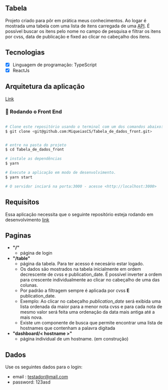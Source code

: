 ## Tabela

Projeto criado para pôr em prática meus conhecimentos. Ao logar é mostrada uma tabela com uma lista de itens carregada de uma [API](https://github.com/MiqueiasCS/tabela_de_dados_back). É possível buscar os itens pelo nome no campo de pesquisa e filtrar os itens por cvss, data de publicação e fixed ao clicar no cabeçalho dos itens.

## Tecnologias

- [x] Linguagem de programação: TypeScript
- [x] ReactJs

## Arquitetura da aplicação
[Link](https://drive.google.com/file/d/1UqiLDgUng8MN3o7697y6tdJLU9h-YsJk/view?usp=sharing)

### 🎲 Rodando o Front End

```bash

# Clone este repositório usando o terminal com um dos comandos abaixo:
$ git clone <git@github.com:MiqueiasCS/Tabela_de_dados_front.git>


# entre na pasta do projeto
$ cd Tabela_de_dados_front

# instale as dependências
$ yarn

# Execute a aplicação em modo de desenvolvimento.
$ yarn start

# O servidor inciará na porta:3000 - acesse <http://localhost:3000>

```

## Requisitos
Essa aplicação necessita que o seguinte repositório esteja rodando em desenvolvimento [link](https://github.com/MiqueiasCS/tabela_de_dados_back)

## Paginas

- **"/"**
  - página de login
- **"/table"**
  - página da tabela. Para ter acesso é necesário estar logado.
  - Os dados são mostrados na tabela inicialmente em ordem decrescente de cvss e publication_date. É possível inverter a ordem para crescente individualmente ao clicar no cabeçalho de uma das colunas. 
  - Por padrão a filtragem sempre é aplicada por cvss **E** publication_date. 
  - Exemplo: Ao clicar no cabeçalho _publication_date_ será exibida uma lista ordenada da maior para a menor nota cvss e para cada nota de mesmo valor será feita uma ordenação da data mais antiga até a mais nova.
  - Existe um componente de busca que permite encontrar uma lista de hostnames que contenham a palavra digitada
- **"dashboard/< hostname >"**
  - página individual de um hostname. (em construção)

## Dados
Use os seguintes dados para o login:
- email : testador@mail.com
- password: 123asd
